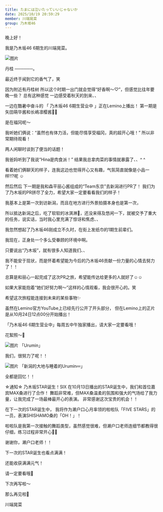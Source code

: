 ```yaml
---
title: たまには泣いたっていいじゃないか
date: 2025/10/19 20:59:29
member: 川端晃菜
group: 乃木坂46
---
```


晚上好！

我是乃木坂46 6期生的川端晃菜。



![图片](https://www.nogizaka46.com/files/46/diary/n46/MEMBER/moblog/202510/mobbB5csv.jpg)





丹桂 ──────。

最近终于闻到它的香气了，笑


因为附近有丹桂树
所以这个时期一出门就会觉得“好香啊〜♡”，但感觉比往年要晚一些？
总有这种感觉
一边感受着秋天的到来、、



一边在酷暑中奋斗的
「
乃木坂46 6期生营业中
」正在Lemino上播出！
第一期是矢田萌华酱和长嶋凛樱酱🌾🌸




是在福冈呢〜



我听她们俩说：“虽然也有体力活，但能尽情享受福冈，真的超开心哦！”
所以非常期待观看！


两人闲聊时谈到了便当的话题！

我爸妈听到了我说“Hina是肉食派！”
结果我总拿肉菜的事情就暴露了、、^ ^


看着她们俩聊天的样子，连我这边也觉得开心又有趣，气氛简直就像是小品一样‼︎?呢 ☺︎



然后然后
下一期是我和森平丽心酱组成的“Team东京”去新潟进行PR了！
我们为了乃木坂的PR拼尽了全力，希望大家一定要看看我们的样子！


我基本上是第一次到访新潟，而且在地方进行外景拍摄本身也是第一次，

所以抵达新潟之后，吃了软软的冰淇淋🍦，还没来得及悠闲一下，就被交予了重大的任务，说实话，当时我心里充满了惊讶和焦虑、、



我忽然想起了乃木坂46刚成立不久时，在街上发纸巾的1期生前辈们。



我现在，正身处一个多么受眷顾的环境中啊。

只要说出“乃木坂”，就有很多人知道我们、、

我不能安于现状，而是怀着希望能为今后的乃木坂46贡献一份力量的心情去努力了！！

总算是和丽心一起完成了这次PR之旅，希望能传达给更多的人就好了☺︎☺︎

如果大家能抱着“她们好努力啊〜”这样的心情观看，我会很开心的。笑



希望这次旅程能连接到未来的某些事物✨



虽然在Lemino官方YouTube上已经先行公开了开头部分，
但在Lemino上的正片是从10月24日12点00分开始播出！

「乃木坂46 6期生营业中」每周五中午独家播出，请大家一定要看哦！




花絮照〜📸


![图片](https://www.nogizaka46.com/files/46/diary/n46/MEMBER/moblog/202510/mobycSQ8P.jpg)
「Urumin」

我们，很努力了呢！！



![图片](https://www.nogizaka46.com/files/46/diary/n46/MEMBER/moblog/202510/mobyWDiYA.jpg)
「新潟的大地与睡着的Urumin💤」


全都是回忆！！






☆通知☆
乃木坂STAR诞生！SIX
在10月13日播出的STAR诞生中，我们和首位嘉宾MAX桑进行了合作！
舞蹈非常难，但MAX桑温柔的氛围和强大的气场给了我力量，让我完成了一场最棒最开心的表演。
非常感谢这次宝贵的机会！！


在下一次的STAR诞生中，
我将作为濑户口心月率领的啦啦队「FIVE STARS」的一员，表演SHISHAMO桑的「OH！」！

啦啦队是我第一次接触的舞蹈类型，虽然感觉很难，但濑户口老师连细节都教得很仔细，练习过程非常开心🕺🏻

谢谢你，濑户口老师！！


下一次的STAR诞生也看点满满！

还能收获满满元气！

请一定要看哦🙏




下次再写啦〜



那么再见啦🌙



川端晃菜